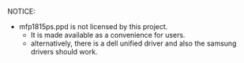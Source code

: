 NOTICE:
- mfp1815ps.ppd is not licensed by this project.
  - It is made available as a convenience for users.
  - alternatively, there is a dell unified driver and also the samsung drivers should work.
